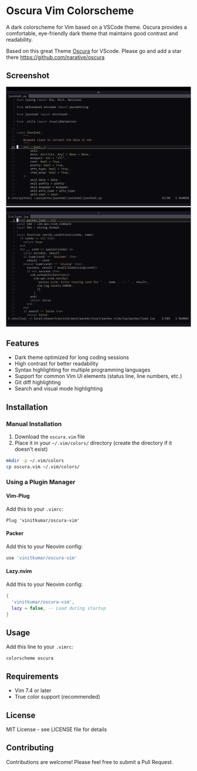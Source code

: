 # Oscura Vim Colorscheme

A dark colorscheme for Vim based on a VSCode theme. Oscura provides a comfortable, eye-friendly dark theme that maintains good contrast and readability.

Based on this great Theme [Oscura](https://marketplace.visualstudio.com/items?itemName=Fey.oscura) for VScode. Please go and add a star there https://github.com/narative/oscura

## Screenshot

![screenshot](./nvim2.png)
![screenshot](./nvim3.png)

## Features

- Dark theme optimized for long coding sessions
- High contrast for better readability
- Syntax highlighting for multiple programming languages
- Support for common Vim UI elements (status line, line numbers, etc.)
- Git diff highlighting
- Search and visual mode highlighting

## Installation

### Manual Installation

1. Download the `oscura.vim` file
2. Place it in your `~/.vim/colors/` directory (create the directory if it doesn't exist)

```bash
mkdir -p ~/.vim/colors
cp oscura.vim ~/.vim/colors/
```

### Using a Plugin Manager

#### Vim-Plug
Add this to your `.vimrc`:
```vim
Plug 'vinitkumar/oscura-vim'
```

#### Packer
Add this to your Neovim config:
```lua
use 'vinitkumar/oscura-vim'
```

#### Lazy.nvim
Add this to your Neovim config:
```lua
{
  'vinitkumar/oscura-vim',
  lazy = false, -- Load during startup
}
```

## Usage

Add this line to your `.vimrc`:
```vim
colorscheme oscura
```

## Requirements

- Vim 7.4 or later
- True color support (recommended)

## License

MIT License - see LICENSE file for details

## Contributing

Contributions are welcome! Please feel free to submit a Pull Request.
